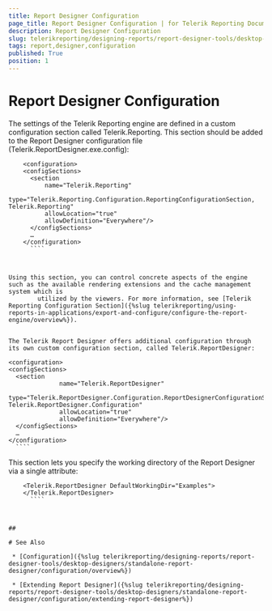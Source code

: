 ```yaml
---
title: Report Designer Configuration
page_title: Report Designer Configuration | for Telerik Reporting Documentation
description: Report Designer Configuration
slug: telerikreporting/designing-reports/report-designer-tools/desktop-designers/standalone-report-designer/configuration/report-designer-configuration
tags: report,designer,configuration
published: True
position: 1
---
```


# Report Designer Configuration



The settings of the Telerik Reporting engine are defined in a custom configuration section called Telerik.Reporting. This section should be added
        to the Report Designer configuration file (Telerik.ReportDesigner.exe.config):
      

````
    <configuration>
    <configSections>
      <section
          name="Telerik.Reporting"
          type="Telerik.Reporting.Configuration.ReportingConfigurationSection, Telerik.Reporting"
          allowLocation="true"
          allowDefinition="Everywhere"/>
      </configSections>
      …
    </configuration>
      ````



Using this section, you can control concrete aspects of the engine such as the available rendering extensions and the cache management system which is
        utilized by the viewers. For more information, see [Telerik Reporting Configuration Section]({%slug telerikreporting/using-reports-in-applications/export-and-configure/configure-the-report-engine/overview%}).
      

The Telerik Report Designer offers additional configuration through its own custom configuration section, called Telerik.ReportDesigner:

````
    <configuration>
    <configSections>
      <section
                  name="Telerik.ReportDesigner"
                  type="Telerik.ReportDesigner.Configuration.ReportDesignerConfigurationSection, Telerik.ReportDesigner.Configuration"
                  allowLocation="true"
                  allowDefinition="Everywhere"/>
      </configSections>
      …
    </configuration>
      ````



This section lets you specify the working directory of the Report Designer via a single attribute:

````
    <Telerik.ReportDesigner DefaultWorkingDir="Examples">
    </Telerik.ReportDesigner>
      ````



## 

# See Also

 * [Configuration]({%slug telerikreporting/designing-reports/report-designer-tools/desktop-designers/standalone-report-designer/configuration/overview%})

 * [Extending Report Designer]({%slug telerikreporting/designing-reports/report-designer-tools/desktop-designers/standalone-report-designer/configuration/extending-report-designer%})
